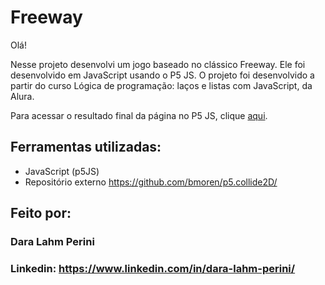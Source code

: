 # Freeway

Olá! 

Nesse projeto desenvolvi um jogo baseado no clássico Freeway. Ele foi desenvolvido em JavaScript usando o P5 JS. O projeto foi desenvolvido a partir do curso Lógica de programação: laços e listas com JavaScript, da Alura.

Para acessar o resultado final da página no P5 JS, clique [aqui](https://editor.p5js.org/daraperini/full/H7tmBtOJM).

## Ferramentas utilizadas:

* JavaScript (p5JS)
* Repositório externo https://github.com/bmoren/p5.collide2D/

## Feito por:

### Dara Lahm Perini

### Linkedin: https://www.linkedin.com/in/dara-lahm-perini/
